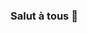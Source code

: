 ### Salut à tous 👋

<!--
**marcellintacite/marcellintacite** is a ✨ _special_ ✨ repository because its `README.md` (this file) appears on your GitHub profile.

Je suis Aksanti Bahiga Tacite, un amoureux de la tech et développeur front-end.
Je fait du react et react native. :simple_smile:

Here are some ideas to get you started:

- 🔭 I’m currently working on ...
- 🌱 I’m currently learning ...
- 👯 I’m looking to collaborate on ...
- 🤔 I’m looking for help with ...
- 💬 Ask me about ...
- 📫 How to reach me: ...
- 😄 Pronouns: ...
- ⚡ Fun fact: ...
-->
